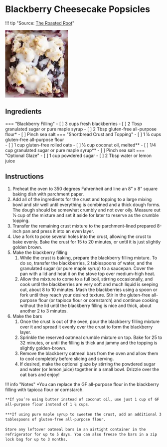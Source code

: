 # Blackberry Cheesecake Popsicles

!!! tip "Source: [The Roasted Root](https://www.theroastedroot.net/vegan-blackberry-pie-bars/)"

![Blackberry Cheesecake Popsicles](pictures/blackberry-oatmeal-bars.png)

## Ingredients

=== "Blackberry Filling"
    - [ ] 3 cups fresh blackberries 
    - [ ] 2 Tbsp granulated sugar or pure maple syrup 
    - [ ] 2 Tbsp gluten-free all-purpose flour*	
    - [ ] Pinch sea salt 
=== "Shortbread Crust and Topping"
    - [ ] 1 ¼ cups gluten-free all-purpose flour	
    - [ ] 1 cup gluten-free rolled oats	
    - [ ] ½ cup coconut oil, melted** 
    - [ ] 1/4 cup granulated sugar or pure maple syrup** 
    - [ ] Pinch sea salt 
=== "Optional Glaze"
    - [ ] 1 cup powdered sugar 
    - [ ] 2 Tbsp water or lemon juice 


## Instructions

1. Preheat the oven to 350 degrees Fahrenheit and line an 8” x 8” square baking dish with parchment paper.
2. Add all of the ingredients for the crust and topping to a large mixing bowl and stir well until everything is combined and a thick dough forms. The dough should be somewhat crumbly and not over oily. Measure out ½ cup of the mixture and set it aside for later to reserve as the crumble topping.
3. Transfer the remaining crust mixture to the parchment-lined prepared 8-inch pan and press it into an even layer.
4. Use a fork to poke several holes into the crust, allowing the crust to bake evenly. Bake the crust for 15 to 20 minutes, or until it is just slightly golden brown.
5. Make the blackberry filling
    1. While the crust is baking, prepare the blackberry filling mixture. To do so, transfer the blackberries, 2 tablespoons of water, and the granulated sugar (or pure maple syrup) to a saucepan. Cover the pan with a lid and heat it on the stove top over medium-high heat. 
    2. Allow the mixture to come to a full boil, stirring occasionally, and cook until the blackberries are very soft and much liquid is seeping out, about 8 to 10 minutes. Mash the blackberries using a spoon or fork until they reach your desired texture. Stir in the gluten-free all-purpose flour (or tapioca flour or cornstarch) and continue cooking without the lid until the blackberry filling is nice and thick, about another 2 to 3 minutes.
6. Make the bars
    1. Once the crust is out of the oven, pour the blackberry filling mixture over it and spread it evenly over the crust to form the blackberry layer.
    2. Sprinkle the reserved oatmeal crumble mixture on top. Bake for 25 to 32 minutes, or until the filling is thick and jammy and the topping is slightly golden-brown.
    3. Remove the blackberry oatmeal bars from the oven and allow them to cool completely before slicing and serving.
    4. If desired, make the optional glaze by stirring the powdered sugar and water (or lemon juice) together in a small bowl. Drizzle over the oat bars and enjoy!


!!! info "Notes"
    *You can replace the GF all-purpose flour in the blackberry filling with tapioca flour or cornstarch.

    **If you’re using butter instead of coconut oil, use just 1 cup of GF all-purpose flour instead of 1 ¼ cups.

    ***If using pure maple syrup to sweeten the crust, add an additional 3 tablespoons of gluten-free all-purpose flour.

    Store any leftover oatmeal bars in an airtight container in the refrigerator for up to 5 days. You can also freeze the bars in a zip lock bag for up to 3 months.
